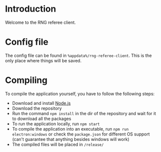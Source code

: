 # Introduction
Welcome to the RNG referee client. 

# Config file
The config file can be found in `%appdata%/rng-referee-client`. This is the only place where things will be saved.

# Compiling
To compile the application yourself, you have to follow the following steps:

- Download and install [Node.js](https://nodejs.org/en/)
- Download the repository
- Run the command `npm install` in the dir of the repository and wait for it to download all the packages
- To run the application locally, run `npm start`
- To compile the application into an executable, run `npm run electron:windows` or check the `package.json` for different OS support (can't guarantee that anything besides windows will work)
- The compiled files will be placed in `/release/`
